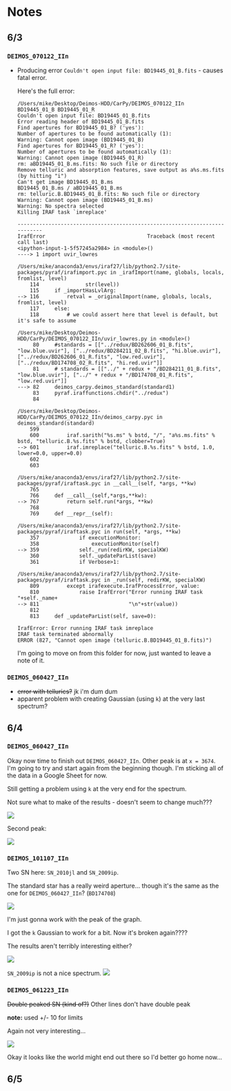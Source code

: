 # Notes

## 6/3

### `DEIMOS_070122_IIn`
* Producing error `Couldn't open input file: BD19445_01_B.fits` - causes fatal error.

  Here's the full error:
  ```
  /Users/mike/Desktop/Deimos-HDD/CarPy/DEIMOS_070122_IIn
  BD19445_01_B BD19445_01_R
  Couldn't open input file: BD19445_01_B.fits
  Error reading header of BD19445_01_B.fits
  Find apertures for BD19445_01_B? ('yes'):
  Number of apertures to be found automatically (1):
  Warning: Cannot open image (BD19445_01_B)
  Find apertures for BD19445_01_R? ('yes'):
  Number of apertures to be found automatically (1):
  Warning: Cannot open image (BD19445_01_R)
  rm: aBD19445_01_B.ms.fits: No such file or directory
  Remove telluric and absorption features, save output as a%s.ms.fits (by hitting "i")
  Can't get image BD19445_01_B.ms
  BD19445_01_B.ms / aBD19445_01_B.ms
  rm: telluric.B.BD19445_01_B.fits: No such file or directory
  Warning: Cannot open image (BD19445_01_B.ms)
  Warning: No spectra selected
  Killing IRAF task `imreplace'

  ---------------------------------------------------------------------------
  IrafError                                 Traceback (most recent call last)
  <ipython-input-1-5f57245a2984> in <module>()
  ----> 1 import uvir_lowres

  /Users/mike/anaconda3/envs/iraf27/lib/python2.7/site-packages/pyraf/irafimport.pyc in _irafImport(name, globals, locals, fromlist, level)
      114               str(level))
      115     if _importHasLvlArg:
  --> 116         retval = _originalImport(name, globals, locals, fromlist, level)
      117     else:
      118         # we could assert here that level is default, but it's safe to assume

  /Users/mike/Desktop/Deimos-HDD/CarPy/DEIMOS_070122_IIn/uvir_lowres.py in <module>()
       80     #standards = [["../redux/BD262606_01_B.fits", "low.blue.uvir"], ["../redux/BD284211_02_B.fits", "hi.blue.uvir"], ["../redux/BD262606_01_R.fits", "low.red.uvir"], ["../redux/BD174708_02_R.fits", "hi.red.uvir"]]
       81     # standards = [["../" + redux + "/BD284211_01_B.fits", "low.blue.uvir"], ["../" + redux + "/BD174708_01_R.fits", "low.red.uvir"]]
  ---> 82     deimos_carpy.deimos_standard(standard1)
       83     pyraf.iraffunctions.chdir("../redux")
       84

  /Users/mike/Desktop/Deimos-HDD/CarPy/DEIMOS_070122_IIn/deimos_carpy.pyc in deimos_standard(standard)
      599
      600         iraf.sarith("%s.ms" % bstd, "/", "a%s.ms.fits" % bstd, "telluric.B.%s.fits" % bstd, clobber=True)
  --> 601         iraf.imreplace("telluric.B.%s.fits" % bstd, 1.0, lower=0.0, upper=0.0)
      602
      603

  /Users/mike/anaconda3/envs/iraf27/lib/python2.7/site-packages/pyraf/iraftask.pyc in __call__(self, *args, **kw)
      765
      766     def __call__(self,*args,**kw):
  --> 767         return self.run(*args, **kw)
      768
      769     def __repr__(self):

  /Users/mike/anaconda3/envs/iraf27/lib/python2.7/site-packages/pyraf/iraftask.pyc in run(self, *args, **kw)
      357             if executionMonitor:
      358                 executionMonitor(self)
  --> 359             self._run(redirKW, specialKW)
      360             self._updateParList(save)
      361             if Verbose>1:

  /Users/mike/anaconda3/envs/iraf27/lib/python2.7/site-packages/pyraf/iraftask.pyc in _run(self, redirKW, specialKW)
      809         except irafexecute.IrafProcessError, value:
      810             raise IrafError("Error running IRAF task "+self._name+
  --> 811                             "\n"+str(value))
      812
      813     def _updateParList(self, save=0):

  IrafError: Error running IRAF task imreplace
  IRAF task terminated abnormally
  ERROR (827, "Cannot open image (telluric.B.BD19445_01_B.fits)")
  ```
  I'm going to move on from this folder for now, just wanted to leave a note of it.

### `DEIMOS_060427_IIn`

* ~~error with tellurics?~~ jk i'm dum dum
* apparent problem with creating Gaussian (using `k`) at the very last spectrum?

## 6/4

### `DEIMOS_060427_IIn`

Okay now time to finish out `DEIMOS_060427_IIn`. Other peak is at `x = 3674`. I'm going to try and start again from the beginning though. I'm sticking all of the data in a Google Sheet for now.

Still getting a problem using `k` at the very end for the spectrum.

Not sure what to make of the results - doesn't seem to change much???

![](/images/SN2006bo.png)

Second peak:

![](/images/SN2006bo_b.png)

### `DEIMOS_101107_IIn`

Two SN here: `SN_2010jl` and `SN_2009ip`.

The standard star has a really weird aperture... though it's the same as the one for `DEIMOS_060427_IIn`? (`BD174708`)

![](/images/BD174708_weird_aperture.png)

I'm just gonna work with the peak of the graph.

I got the `k` Gaussian to work for a bit. Now it's broken again????

The results aren't terribly interesting either?

![](/images/SN2010jl.png)

`SN_2009ip` is not a nice spectrum. ![](/images/SN09weird.png)

### `DEIMOS_061223_IIn`

~~Double peaked SN (kind of?)~~ Other lines don't have double peak

**note:** used +/- 10 for limits

Again not very interesting...

![](/images/SN2005kd.png)

Okay it looks like the world might end out there so I'd better go home now...

## 6/5
